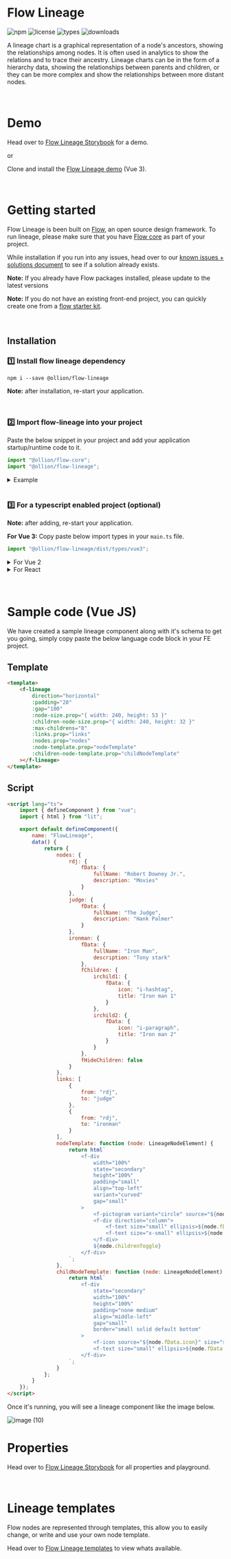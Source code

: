 # Flow Lineage

![npm](https://badgen.net/npm/v/@ollion/flow-lineage) ![license](https://badgen.net/npm/license/@ollion/flow-lineage) ![types](https://badgen.net/npm/types/@ollion/flow-lineage) ![downloads](https://badgen.net//npm/dw/@ollion/flow-lineage)

A lineage chart is a graphical representation of a node's ancestors, showing the relationships among nodes. It is often used in analytics to show the relations and to trace their ancestry. Lineage charts can be in the form of a hierarchy data, showing the relationships between parents and children, or they can be more complex and show the relationships between more distant nodes.

<br>

# Demo

Head over to [Flow Lineage Storybook](https://flow.ollion.com/v2/index.html) for a demo.

or

Clone and install the [Flow Lineage demo](https://github.com/ollionorg/flow-lineage-starterkit-vue) (Vue 3).

<br>

# Getting started

Flow Lineage is been built on [Flow](https://flow.ollion.com/), an open source design framework. To run lineage, please make sure that you have [Flow core](https://github.com/ollionorg/flow-core) as part of your project.

While installation if you run into any issues, head over to our [known issues + solutions document](https://github.com/ollionorg/flow-core/blob/main/packages/flow-lineage/KNOWN_SOLUTIONS.md) to see if a solution already exists.

**Note:** If you already have Flow packages installed, please update to the latest versions

**Note:** If you do not have an existing front-end project, you can quickly create one from a [flow starter kit](https://github.com/ollionorg/flow-core#starter-kits).

<br>

## Installation

### 1️⃣ Install flow lineage dependency

```
npm i --save @ollion/flow-lineage
```

**Note:** after installation, re-start your application.

<br>

### 2️⃣ Import flow-lineage into your project

Paste the below snippet in your project and add your application startup/runtime code to it.

```javascript
import "@ollion/flow-core";
import "@ollion/flow-lineage";
```

<details><summary>Example</summary>

**VueJS:** In the following example, I imported `@ollion/flow-core` and then imported the rest of the flow packages including `@ollion/flow-lineage` and after that startup code was added for VueJs `createApp(App).use(router).mount(“#app”);`.

```javascript
import "@ollion/flow-core";
import "@cldcvr/flow-system-icon";
import "@cldcvr/flow-product-icon";
import "@ollion/flow-lineage";

createApp(App).use(router).mount("#app"); //runtime
```

</details>

<br>

### 3️⃣ For a typescript enabled project (optional)

**Note:** after adding, re-start your application.

**For Vue 3:**
Copy paste below import types in your `main.ts` file.

```Javascript
import "@ollion/flow-lineage/dist/types/vue3";
```

<details>
<summary>For Vue 2</summary>

Copy paste below import types in your `main.ts` file.

```Javascript
import "@ollion/flow-lineage/dist/types/vue2";
```

</details>

<details>
<summary>For React</summary>

**React**: Include react type in `tsconfig.json` file like below.

```json
"include": ["src", "./node_modules/@ollion/flow-lineage/dist/types/react.ts"]
```

</details>
<br>

<br>

# Sample code (Vue JS)

We have created a sample lineage component along with it's schema to get you going, simply copy paste the below language code block in your FE project.

## Template

```html
<template>
	<f-lineage
		direction="horizontal"
		:padding="28"
		:gap="100"
		:node-size.prop="{ width: 240, height: 53 }"
		:children-node-size.prop="{ width: 240, height: 32 }"
		:max-childrens="8"
		:links.prop="links"
		:nodes.prop="nodes"
		:node-template.prop="nodeTemplate"
		:children-node-template.prop="childNodeTemplate"
	></f-lineage>
</template>
```

## Script

```html
<script lang="ts">
	import { defineComponent } from "vue";
	import { html } from "lit";

	export default defineComponent({
		name: "FlowLineage",
		data() {
			return {
				nodes: {
					rdj: {
						fData: {
							fullName: "Robert Downey Jr.",
							description: "Movies"
						}
					},
					judge: {
						fData: {
							fullName: "The Judge",
							description: "Hank Palmer"
						}
					},
					ironman: {
						fData: {
							fullName: "Iron Man",
							description: "Tony stark"
						},
						fChildren: {
							irchild1: {
								fData: {
									icon: "i-hashtag",
									title: "Iron man 1"
								}
							},
							irchild2: {
								fData: {
									icon: "i-paragraph",
									title: "Iron man 2"
								}
							}
						},
						fHideChildren: false
					}
				},
				links: [
					{
						from: "rdj",
						to: "judge"
					},
					{
						from: "rdj",
						to: "ironman"
					}
				],
				nodeTemplate: function (node: LineageNodeElement) {
					return html`
						<f-div
							width="100%"
							state="secondary"
							height="100%"
							padding="small"
							align="top-left"
							variant="curved"
							gap="small"
						>
							<f-pictogram variant="circle" source="${node.fData.fullName}"></f-pictogram>
							<f-div direction="column">
								<f-text size="small" ellipsis>${node.fData.fullName}</f-text>
								<f-text size="x-small" ellipsis>${node.fData.description}</f-text>
							</f-div>
							${node.childrenToggle}
						</f-div>
					`;
				},
				childNodeTemplate: function (node: LineageNodeElement) {
					return html`
						<f-div
							state="secondary"
							width="100%"
							height="100%"
							padding="none medium"
							align="middle-left"
							gap="small"
							border="small solid default bottom"
						>
							<f-icon source="${node.fData.icon}" size="small"></f-icon>
							<f-text size="small" ellipsis>${node.fData.title}</f-text>
						</f-div>
					`;
				}
			};
		}
	});
</script>
```

</p>

Once it's running, you will see a lineage component like the image below.

![image (10)](https://user-images.githubusercontent.com/2121451/211773535-3fbc3b2b-b962-4cb3-9713-d50906b88243.png)

</details>

# Properties

Head over to [Flow Lineage Storybook](https://flow.ollion.com/v2/index.html) for all properties and playground.

<br>

# Lineage templates

Flow nodes are represented through templates, this allow you to easily change, or write and use your own node template.

Head over to [Flow Lineage templates](https://flow.ollion.com/v2/index.html) to view whats available.
